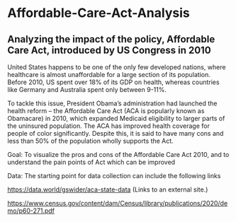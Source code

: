 # Affordable-Care-Act-Analysis

## Analyzing the impact of the policy, Affordable Care Act, introduced by US Congress in 2010


United States happens to be one of the only few developed nations, where healthcare is almost unaffordable for a large section of its population. Before 2010, US spent over 18% of its GDP on health, whereas countries like Germany and Australia spent only between 9-11%.

To tackle this issue, President Obama’s administration had launched the health reform – the Affordable Care Act (ACA is popularly known as Obamacare) in 2010, which expanded Medicaid eligibility to larger parts of the uninsured population. The ACA has improved health coverage for people of color significantly. Despite this, it is said to have many cons and less than 50% of the population wholly supports the Act. 


Goal: To visualize the pros and cons of the Affordable Care Act 2010, and to understand the pain points of Act which can be improved

Data: The starting point for data collection can include the following links

https://data.world/gswider/aca-state-data (Links to an external site.)

https://www.census.gov/content/dam/Census/library/publications/2020/demo/p60-271.pdf
